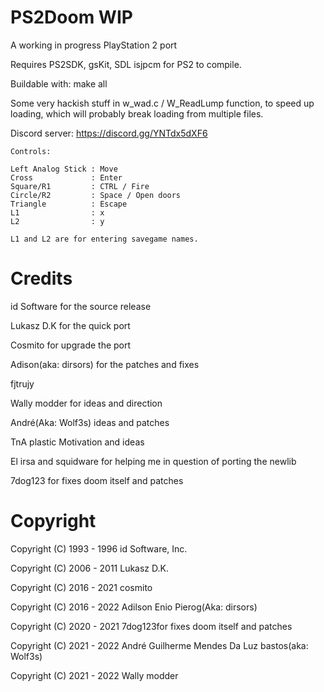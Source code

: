 PS2Doom WIP
===========

A working in progress PlayStation 2 port

Requires PS2SDK, gsKit, SDL isjpcm for PS2 to compile.

Buildable with: make all

Some very hackish stuff in w_wad.c / W_ReadLump function, to speed up loading,
which will probably break loading from multiple files.

Discord server: https://discord.gg/YNTdx5dXF6

```
Controls:

Left Analog Stick : Move
Cross             : Enter 
Square/R1         : CTRL / Fire
Circle/R2         : Space / Open doors
Triangle          : Escape
L1                : x
L2                : y 

L1 and L2 are for entering savegame names.  
```

Credits
=======

id Software for the source release

Lukasz D.K for the quick port

Cosmito for upgrade the port

Adison(aka: dirsors) for the patches and fixes

fjtrujy

Wally modder for ideas and direction

André(Aka: Wolf3s) ideas and patches

TnA plastic Motivation and ideas

El irsa and squidware for helping me in question of porting the newlib

7dog123 for fixes doom itself and patches

Copyright
=========

Copyright (C) 1993 - 1996 id Software, Inc.

Copyright (C) 2006 - 2011 Lukasz D.K.

Copyright (C) 2016 - 2021 cosmito

Copyright (C) 2016 - 2022 Adilson Enio Pierog(Aka: dirsors)

Copyright (C) 2020 - 2021 7dog123for fixes doom itself and patches

Copyright (C) 2021 - 2022 André Guilherme Mendes Da Luz bastos(aka: Wolf3s)

Copyright (C) 2021 - 2022 Wally modder

